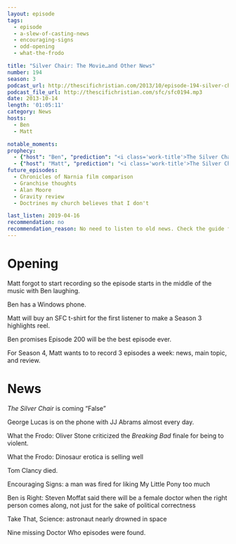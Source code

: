 ```yaml
---
layout: episode
tags:
  - episode
  - a-slew-of-casting-news
  - encouraging-signs
  - odd-opening
  - what-the-frodo

title: "Silver Chair: The Movie…and Other News"
number: 194
season: 3
podcast_url: http://thescifichristian.com/2013/10/episode-194-silver-chair-the-movie-and-other-news/
podcast_file_url: http://thescifichristian.com/sfc/sfc0194.mp3
date: 2013-10-14
length: '01:05:11'
category: News
hosts:
  - Ben
  - Matt

notable_moments:
prophecy: 
  - {"host": "Ben", "prediction": "<i class='work-title'>The Silver Chair</i> will be released in 2016", "veracity": false, "comments": "It's been in development hell for years. Netflix recently bought the rights to all seven books, so that's probably when we'll see this adaptation."}
  - {"host": "Matt", "prediction": "<i class='work-title'>The Silver Chair</i> will be released in 2016", "veracity": false, "comments": ""}
future_episodes:
  - Chronicles of Narnia film comparison
  - Granchise thoughts
  - Alan Moore
  - Gravity review
  - Doctrines my church believes that I don't

last_listen: 2019-04-16
recommendation: no
recommendation_reason: No need to listen to old news. Check the guide for what's interesting in hindsight.|Any notable feedback is included in the guide.
---
```

# Opening
Matt forgot to start recording so the episode starts in the middle of the music with Ben laughing. 

Ben has a Windows phone.

Matt will buy an SFC t-shirt for the first listener to make a Season 3 highlights reel.

Ben promises Episode 200 will be the best episode ever.

For Season 4, Matt wants to to record 3 episodes a week: news, main topic, and review. 



# News
<i class="work-title">The Silver Chair</i> is coming <q class="archivist inline">False</q>

George Lucas is on the phone with JJ Abrams almost every day. 

What the Frodo: Oliver Stone criticized the <i class="work-title">Breaking Bad</i> finale for being to violent. 

What the Frodo: Dinosaur erotica is selling well

Tom Clancy died.

Encouraging Signs: a man was fired for liking My Little Pony too much

Ben is Right: Steven Moffat said there will be a female doctor when the right person comes along, not just for the sake of political correctness

Take That, Science: astronaut nearly drowned in space

Nine missing Doctor Who episodes were found.